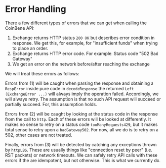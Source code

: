 # Error Handling

There a few different types of errors that we can get when calling the CoinBene API:

1. Exchange returns HTTP status `200 OK` but describes error condition in response. We get this, for example, for "insufficient funds" when trying to place an order.
2. Exchange returns HTTP error code. For example: Status code "502 Bad Gateway"
3. We get an error on the network before/after reaching the exchange

We will treat these errors as follows:

Errors from (1) will be caught when parsing the response and obtaining a `RespError` inside pure code in `decodeResponse` the returned `Left (ExchangeError ...)` will always imply the operation failed. Accordingly, we will always retry. The assumption is that no such API request will succeed or partially succeed. For, this assumption holds.

Errors from (2) will be caught by looking at the status code in the response from the call to `http`. Each of these errors will be looked at differently. It makes no sense to retry on a status code `tooManyRequests429`, but it makes total sense to retry upon a `badGateway502`. For now, all we do is to retry on a 502, other cases are not treated.

Finally, errors from (3) will be detected by catching any exceptions thrown by `httpLBS`. These are usually things like "connection reset by peer" (i.e. RST packets) or network timeouts. We can safely retry API calls with these errors if the are idempotent, but not otherwise. This is what we currently do. 